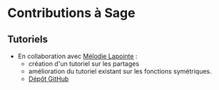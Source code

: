 # Contributions à Sage

## Tutoriels 

- En collaboration avec [Mélodie Lapointe]() : 
  - création d'un tutoriel sur les partages
  - amélioration du tutoriel existant sur les fonctions symétriques. 
  - [Dépôt GitHub](https://github.com/sagemath/more-sagemath-tutorials)
